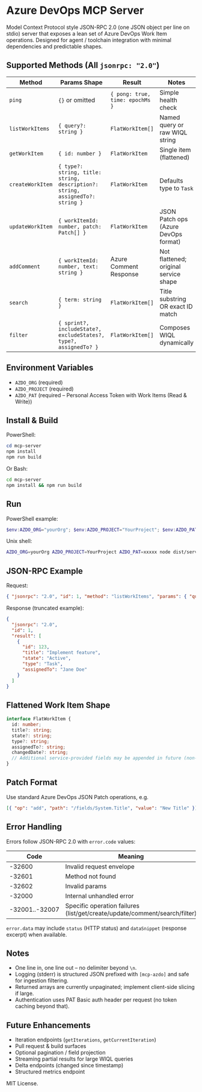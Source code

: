 # Azure DevOps MCP Server

Model Context Protocol style JSON-RPC 2.0 (one JSON object per line on stdio) server that exposes a lean set of Azure DevOps Work Item operations. Designed for agent / toolchain integration with minimal dependencies and predictable shapes.

## Supported Methods (All `jsonrpc: "2.0"`)

| Method           | Params Shape                                                                  | Result                          | Notes                                 |
| ---------------- | ----------------------------------------------------------------------------- | ------------------------------- | ------------------------------------- |
| `ping`           | `{}` or omitted                                                               | `{ pong: true, time: epochMs }` | Simple health check                   |
| `listWorkItems`  | `{ query?: string }`                                                          | `FlatWorkItem[]`                | Named query or raw WIQL string        |
| `getWorkItem`    | `{ id: number }`                                                              | `FlatWorkItem`                  | Single item (flattened)               |
| `createWorkItem` | `{ type?: string, title: string, description?: string, assignedTo?: string }` | `FlatWorkItem`                  | Defaults type to `Task`               |
| `updateWorkItem` | `{ workItemId: number, patch: Patch[] }`                                      | `FlatWorkItem`                  | JSON Patch ops (Azure DevOps format)  |
| `addComment`     | `{ workItemId: number, text: string }`                                        | Azure Comment Response          | Not flattened; original service shape |
| `search`         | `{ term: string }`                                                            | `FlatWorkItem[]`                | Title substring OR exact ID match     |
| `filter`         | `{ sprint?, includeState?, excludeStates?, type?, assignedTo? }`              | `FlatWorkItem[]`                | Composes WIQL dynamically             |

## Environment Variables

- `AZDO_ORG` (required)
- `AZDO_PROJECT` (required)
- `AZDO_PAT` (required – Personal Access Token with Work Items (Read & Write))

## Install & Build

PowerShell:

```powershell
cd mcp-server
npm install
npm run build
```

Or Bash:

```bash
cd mcp-server
npm install && npm run build
```

## Run

PowerShell example:

```powershell
$env:AZDO_ORG="yourOrg"; $env:AZDO_PROJECT="YourProject"; $env:AZDO_PAT="xxxxx"; node dist/server.js
```

Unix shell:

```bash
AZDO_ORG=yourOrg AZDO_PROJECT=YourProject AZDO_PAT=xxxxx node dist/server.js
```

## JSON-RPC Example

Request:

```json
{ "jsonrpc": "2.0", "id": 1, "method": "listWorkItems", "params": { "query": "My Work Items" } }
```

Response (truncated example):

```json
{
  "jsonrpc": "2.0",
  "id": 1,
  "result": [
    {
      "id": 123,
      "title": "Implement feature",
      "state": "Active",
      "type": "Task",
      "assignedTo": "Jane Doe"
    }
  ]
}
```

## Flattened Work Item Shape

```ts
interface FlatWorkItem {
  id: number;
  title?: string;
  state?: string;
  type?: string;
  assignedTo?: string;
  changedDate?: string;
  // Additional service-provided fields may be appended in future (non-breaking)
}
```

## Patch Format

Use standard Azure DevOps JSON Patch operations, e.g.

```json
[{ "op": "add", "path": "/fields/System.Title", "value": "New Title" }]
```

## Error Handling

Errors follow JSON-RPC 2.0 with `error.code` values:

| Code           | Meaning                                                                    |
| -------------- | -------------------------------------------------------------------------- |
| -32600         | Invalid request envelope                                                   |
| -32601         | Method not found                                                           |
| -32602         | Invalid params                                                             |
| -32000         | Internal unhandled error                                                   |
| -32001..-32007 | Specific operation failures (list/get/create/update/comment/search/filter) |

`error.data` may include `status` (HTTP status) and `dataSnippet` (response excerpt) when available.

## Notes

- One line in, one line out – no delimiter beyond `\n`.
- Logging (stderr) is structured JSON prefixed with `[mcp-azdo]` and safe for ingestion filtering.
- Returned arrays are currently unpaginated; implement client-side slicing if large.
- Authentication uses PAT Basic auth header per request (no token caching beyond that).

## Future Enhancements

- Iteration endpoints (`getIterations`, `getCurrentIteration`)
- Pull request & build surfaces
- Optional pagination / field projection
- Streaming partial results for large WIQL queries
- Delta endpoints (changed since timestamp)
- Structured metrics endpoint

MIT License.

